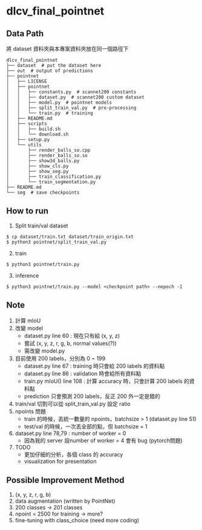 # dlcv_final_pointnet

## Data Path
將 dataset 資料夾與本專案資料夾放在同一個路徑下
```
dlcv_final_pointnet
├── dataset  # put the dataset here
├── out  # output of predictions
├── pointnet
│   ├── LICENSE
│   ├── pointnet
│   │   ├── constants.py  # scannet200 constants
│   │   ├── dataset.py  # scannet200 custom dataset
│   │   ├── model.py  # pointnet models
│   │   ├── split_train_val.py  # pre-processing
│   │   └── train.py  # training
│   ├── README.md
│   ├── scripts
│   │   ├── build.sh
│   │   └── download.sh
│   ├── setup.py
│   └── utils
│       ├── render_balls_so.cpp
│       ├── render_balls_so.so
│       ├── show3d_balls.py
│       ├── show_cls.py
│       ├── show_seg.py
│       ├── train_classification.py
│       └── train_segmentation.py
├── README.md
└── seg  # save checkpoints
```

## How to run
1. Split train/val dataset
  ```bash=
  $ cp dataset/train.txt dataset/train_origin.txt
  $ python3 pointnet/split_train_val.py
  ```
2. train
  ```bash=
  $ python3 pointnet/train.py
  ```
3. inference
  ```bash=
  $ python3 pointnet/train.py --model <checkpoint path> --nepoch -1
  ```


## Note
1. 計算 mIoU
2. 改變 model
    - dataset.py line 60 : 現在只有給 (x, y, z)
    - 嘗試 (x, y, z, r, g, b, normal values(?)) 
    - 需改變 model.py
3. 目前使用 200 labels，分別為 0 ~ 199
    - dataset.py line 67 : training 時只會給 200 labels 的資料點
    - dataset.py line 86 : validation 時會給所有資料點
    - train.py mIoU() line 108 : 計算 accuracy 時，只會計算 200 labels 的資料點
    - prediction 只會預測 200 labels，反正 200 外一定是錯的
4. train/val 切割可以從 split_train_val.py 設定 ratio
5. npoints 問題
    - train 的時候，丟統一數量的 npoints，batchsize > 1 (dataset.py line 51)
    - test/val 的時候，一次丟全部的點，但 batchsize = 1
6. dataset.py line 78,79 : number of worker = 0 
    - 因為我的 server 設number of worker = 4 會有 bug (pytorch問題)
7. TODO
    - 更加仔細的分析，各個 class 的 accuracy
    - visualization for presentation

## Possible Improvement Method
1. (x, y, z, r, g, b)
2. data augmentation (written by PointNet)
3. 200 classes -> 201 classes
4. npoint = 2500 for training -> more?
5. fine-tuning with class_choice (need more coding)
